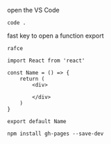 open the VS Code
```
code .
```
fast key to open a function export
```
rafce
```
```
import React from 'react'

const Name = () => {
    return (
        <div>
            
        </div>
    )
}

export default Name
```
```
npm install gh-pages --save-dev
```
